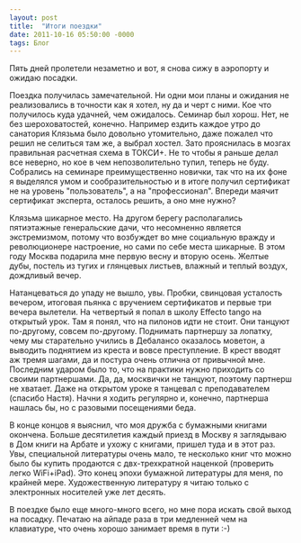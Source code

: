 ```yaml
---
layout: post
title:  "Итоги поездки"
date: 2011-10-16 05:50:00 -0000
tags: Блог 
---
```


Пять дней пролетели незаметно и вот, я снова сижу в аэропорту и ожидаю посадки. 

Поездка получилась замечательной. Ни одни мои планы и ожидания не реализовались в точности как я хотел, ну да и черт с ними. Кое что получилось куда удачней, чем ожидалось. Семинар был хорош. Нет, не без шероховатостей, конечно. Например ездить каждое утро до санатория Клязьма было довольно утомительно, даже пожалел что решил не селиться там же, а выбрал хостел. Зато прояснилась в мозгах правильная расчетная схема в ТОКСИ+. Не то чтобы я раньше делал все неверно, но кое в чем  непозволительно тупил, теперь не буду. Собрались на семинаре преимущественно новички, так что на их фоне я выделялся умом и сообразительностью и в итоге получил сертификат не на уровень "пользователь", а на "профессионал". Впереди маячит сертификат эксперта, осталось решить, а оно мне нужно?

Клязьма шикарное место. На другом берегу располагались пятиэтажные генеральские дачи, что несомненно является экстремизмом, потому что возбуждет во мне социальную вражду и революционере настроение, но сами по себе места шикарные. В этом году Москва подарила мне первую весну и вторую осень. Желтые дубы, постель из тугих и глянцевых листьев, влажный и теплый воздух, дождливый вечер.

Натанцеваться до упаду не вышло, увы. Пробки, свинцовая усталость вечером, итоговая пьянка с вручением сертификатов и первые три вечера вылетели. На четвертый я попал в школу Effecto tango на открытый урок. Там я понял, что на пилонов идти не стоит. Они танцуют по-другому, совсем по-другому. Поднимать партнершу за лопатку, чему мы старательно учились в Дебалансо оказалось моветон, а выводить поднятием из креста и вовсе преступление. В крест вводят аж тремя шагами, да и постура очень отлична от привычной мне. Последним ударом было то, что на практики нужно приходить со своими партнершами. Да, да, москвички не танцуют, поэтому партнерш не хватает. Даже на открытом уроке я танцевал с преподавателем (спасибо Настя). Начни я ходить регулярно и, конечно, партнерша нашлась бы, но с разовыми посещениями беда.

В конце концов я выяснил, что моя дружба с бумажными книгами окончена. Больше десятилетия каждый приезд в Москву я заглядываю в Дом книги на Арбате и ухожу с книгами,  пришел туда и в этот раз.  Увы, специальной литературы очень мало, те несколько книг что можно было бы купить продаются с двх-трехкратной наценкой (проверить легко WiFi+iPad). Это конец эпохи бумажной литературы для меня, по крайней мере. Художественную литературу я читаю только с электронных носителей уже лет десять.

В поездке было еще много-много всего, но мне пора искать свой выход на посадку. Печатаю на айпаде раза в три медленней чем на клавиатуре, что очень хорошо занимает время в пути :-)